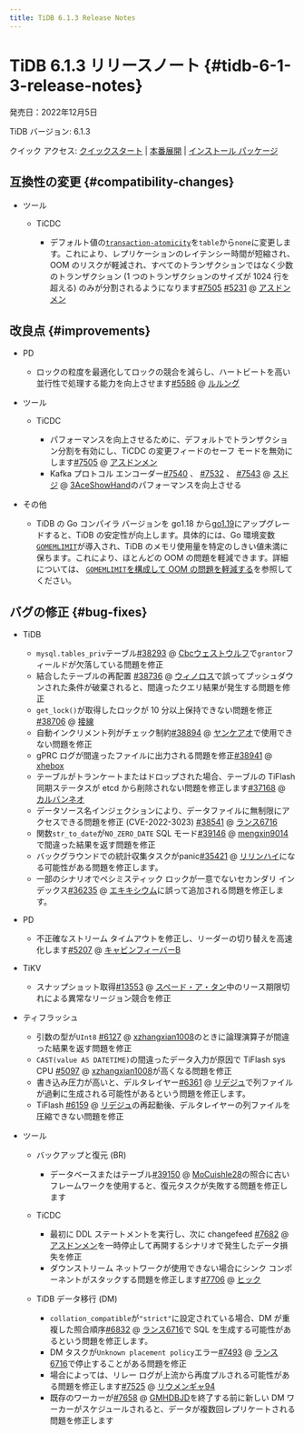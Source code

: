 ```yaml
---
title: TiDB 6.1.3 Release Notes
---
```


# TiDB 6.1.3 リリースノート {#tidb-6-1-3-release-notes}

発売日：2022年12月5日

TiDB バージョン: 6.1.3

クイック アクセス: [クイックスタート](https://docs.pingcap.com/tidb/v6.1/quick-start-with-tidb) | [本番展開](https://docs.pingcap.com/tidb/v6.1/production-deployment-using-tiup) | [インストール パッケージ](https://www.pingcap.com/download/?version=v6.1.3#version-list)

## 互換性の変更 {#compatibility-changes}

-   ツール

    -   TiCDC

        -   デフォルト値の[`transaction-atomicity`](/ticdc/manage-ticdc.md#configure-sink-uri-with-mysqltidb)を`table`から`none`に変更します。これにより、レプリケーションのレイテンシー時間が短縮され、OOM のリスクが軽減され、すべてのトランザクションではなく少数のトランザクション (1 つのトランザクションのサイズが 1024 行を超える) のみが分割されるようになります[#7505](https://github.com/pingcap/tiflow/issues/7505) [#5231](https://github.com/pingcap/tiflow/issues/5231) @ [アスドンメン](https://github.com/asddongmen)

## 改良点 {#improvements}

-   PD

    -   ロックの粒度を最適化してロックの競合を減らし、ハートビートを高い並行性で処理する能力を向上させます[#5586](https://github.com/tikv/pd/issues/5586) @ [ルルング](https://github.com/rleungx)

-   ツール

    -   TiCDC

        -   パフォーマンスを向上させるために、デフォルトでトランザクション分割を有効にし、TiCDC の変更フィードのセーフ モードを無効にします[#7505](https://github.com/pingcap/tiflow/issues/7505) @ [アスドンメン](https://github.com/asddongmen)
        -   Kafka プロトコル エンコーダー[#7540](https://github.com/pingcap/tiflow/issues/7540) 、 [#7532](https://github.com/pingcap/tiflow/issues/7532) 、 [#7543](https://github.com/pingcap/tiflow/issues/7543) @ [スドジ](https://github.com/sdojjy) @ [3AceShowHand](https://github.com/3AceShowHand)のパフォーマンスを向上させる

-   その他

    -   TiDB の Go コンパイラ バージョンを go1.18 から[go1.19](https://go.dev/doc/go1.19)にアップグレードすると、TiDB の安定性が向上します。具体的には、Go 環境変数[`GOMEMLIMIT`](https://pkg.go.dev/runtime@go1.19#hdr-Environment_Variables)が導入され、TiDB のメモリ使用量を特定のしきい値未満に保ちます。これにより、ほとんどの OOM の問題を軽減できます。詳細については、 [`GOMEMLIMIT`を構成して OOM の問題を軽減する](/configure-memory-usage.md#mitigate-oom-issues-by-configuring-gomemlimit)を参照してください。

## バグの修正 {#bug-fixes}

-   TiDB

    -   `mysql.tables_priv`テーブル[#38293](https://github.com/pingcap/tidb/issues/38293) @ [Cbcウェストウルフ](https://github.com/CbcWestwolf)で`grantor`フィールドが欠落している問題を修正
    -   結合したテーブルの再配置 [#38736](https://github.com/pingcap/tidb/issues/38736) @ [ウィノロス](https://github.com/winoros)で誤ってプッシュダウンされた条件が破棄されると、間違ったクエリ結果が発生する問題を修正
    -   `get_lock()`が取得したロックが 10 分以上保持できない問題を修正[#38706](https://github.com/pingcap/tidb/issues/38706) @ [接線](https://github.com/tangenta)
    -   自動インクリメント列がチェック制約[#38894](https://github.com/pingcap/tidb/issues/38894) @ [ヤンケアオ](https://github.com/YangKeao)で使用できない問題を修正
    -   gPRC ログが間違ったファイルに出力される問題を修正[#38941](https://github.com/pingcap/tidb/issues/38941) @ [xhebox](https://github.com/xhebox)
    -   テーブルがトランケートまたはドロップされた場合、テーブルの TiFlash 同期ステータスが etcd から削除されない問題を修正します[#37168](https://github.com/pingcap/tidb/issues/37168) @ [カルバンネオ](https://github.com/CalvinNeo)
    -   データソース名インジェクションにより、データファイルに無制限にアクセスできる問題を修正 (CVE-2022-3023) [#38541](https://github.com/pingcap/tidb/issues/38541) @ [ランス6716](https://github.com/lance6716)
    -   関数`str_to_date`が`NO_ZERO_DATE` SQL モード[#39146](https://github.com/pingcap/tidb/issues/39146) @ [mengxin9014](https://github.com/mengxin9014)で間違った結果を返す問題を修正
    -   バックグラウンドでの統計収集タスクがpanic[#35421](https://github.com/pingcap/tidb/issues/35421) @ [リリンハイ](https://github.com/lilinghai)になる可能性がある問題を修正します。
    -   一部のシナリオでペシミスティック ロックが一意でないセカンダリ インデックス[#36235](https://github.com/pingcap/tidb/issues/36235) @ [エキキシウム](https://github.com/ekexium)に誤って追加される問題を修正します。

<!---->

-   PD

    -   不正確なストリーム タイムアウトを修正し、リーダーの切り替えを高速化します[#5207](https://github.com/tikv/pd/issues/5207) @ [キャビンフィーバーB](https://github.com/CabinfeverB)

<!---->

-   TiKV

    -   スナップショット取得[#13553](https://github.com/tikv/tikv/issues/13553) @ [スペード・ア・タン](https://github.com/SpadeA-Tang)中のリース期限切れによる異常なリージョン競合を修正

-   ティフラッシュ

    -   引数の型が`UInt8` [#6127](https://github.com/pingcap/tiflash/issues/6127) @ [xzhangxian1008](https://github.com/xzhangxian1008)のときに論理演算子が間違った結果を返す問題を修正
    -   `CAST(value AS DATETIME)`の間違ったデータ入力が原因で TiFlash sys CPU [#5097](https://github.com/pingcap/tiflash/issues/5097) @ [xzhangxian1008](https://github.com/xzhangxian1008)が高くなる問題を修正
    -   書き込み圧力が高いと、デルタレイヤー[#6361](https://github.com/pingcap/tiflash/issues/6361) @ [リデジュ](https://github.com/lidezhu)で列ファイルが過剰に生成される可能性があるという問題を修正します。
    -   TiFlash [#6159](https://github.com/pingcap/tiflash/issues/6159) @ [リデジュ](https://github.com/lidezhu)の再起動後、デルタレイヤーの列ファイルを圧縮できない問題を修正

-   ツール

    -   バックアップと復元 (BR)

        -   データベースまたはテーブル[#39150](https://github.com/pingcap/tidb/issues/39150) @ [MoCuishle28](https://github.com/MoCuishle28)の照合に古いフレームワークを使用すると、復元タスクが失敗する問題を修正します

    -   TiCDC

        -   最初に DDL ステートメントを実行し、次に changefeed [#7682](https://github.com/pingcap/tiflow/issues/7682) @ [アスドンメン](https://github.com/asddongmen)を一時停止して再開するシナリオで発生したデータ損失を修正
        -   ダウンストリーム ネットワークが使用できない場合にシンク コンポーネントがスタックする問題を修正します[#7706](https://github.com/pingcap/tiflow/issues/7706) @ [ヒック](https://github.com/hicqu)

    -   TiDB データ移行 (DM)

        -   `collation_compatible`が`"strict"`に設定されている場合、DM が重複した照合順序[#6832](https://github.com/pingcap/tiflow/issues/6832) @ [ランス6716](https://github.com/lance6716)で SQL を生成する可能性があるという問題を修正します。
        -   DM タスクが`Unknown placement policy`エラー[#7493](https://github.com/pingcap/tiflow/issues/7493) @ [ランス6716](https://github.com/lance6716)で停止することがある問題を修正
        -   場合によっては、リレー ログが上流から再度プルされる可能性がある問題を修正します[#7525](https://github.com/pingcap/tiflow/issues/7525) @ [リウメンギャ94](https://github.com/liumengya94)
        -   既存のワーカーが[#7658](https://github.com/pingcap/tiflow/issues/7658) @ [GMHDBJD](https://github.com/GMHDBJD)を終了する前に新しい DM ワーカーがスケジュールされると、データが複数回レプリケートされる問題を修正します
